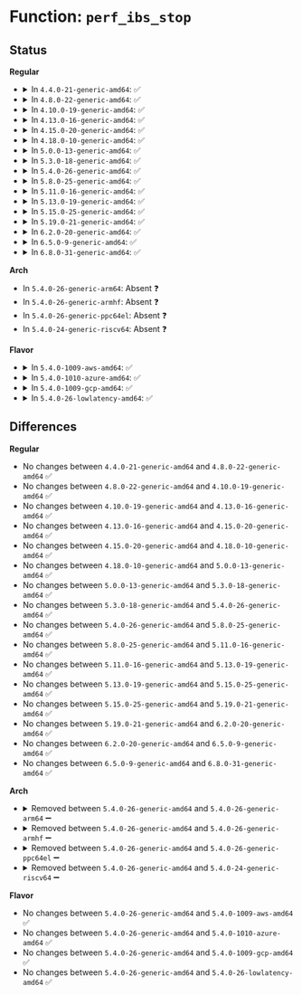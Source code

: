 # Function: <code>perf_ibs_stop</code>

## Status
<b>Regular</b>
<ul>
<li>
<details>
<summary>In <code>4.4.0-21-generic-amd64</code>: ✅</summary>

```c
void perf_ibs_stop(struct perf_event * event, int flags)
```

```json
{
  "name": "perf_ibs_stop",
  "collision_type": "Unique Static",
  "inline_type": "No",
  "funcs": [
    {
      "addr": 18446744071578884544,
      "name": "perf_ibs_stop",
      "external": false,
      "loc": "arch/x86/events/amd/ibs.c:385",
      "file": "arch/x86/events/amd/ibs.c",
      "inline": "seen, unknown",
      "caller_inline": [],
      "caller_func": [
        "arch/x86/events/amd/ibs.c:perf_ibs_del"
      ]
    }
  ],
  "symbols": [
    {
      "addr": 18446744071578884544,
      "name": "perf_ibs_stop",
      "section": ".text",
      "bind": "STB_LOCAL",
      "size": 365
    }
  ]
}
```
</details>
</li>
<li>
<details>
<summary>In <code>4.8.0-22-generic-amd64</code>: ✅</summary>

```c
void perf_ibs_stop(struct perf_event * event, int flags)
```

```json
{
  "name": "perf_ibs_stop",
  "collision_type": "Unique Static",
  "inline_type": "No",
  "funcs": [
    {
      "addr": 18446744071578883216,
      "name": "perf_ibs_stop",
      "external": false,
      "loc": "arch/x86/events/amd/ibs.c:427",
      "file": "arch/x86/events/amd/ibs.c",
      "inline": "seen, unknown",
      "caller_inline": [],
      "caller_func": [
        "arch/x86/events/amd/ibs.c:perf_ibs_handle_irq",
        "arch/x86/events/amd/ibs.c:perf_ibs_del"
      ]
    }
  ],
  "symbols": [
    {
      "addr": 18446744071578883216,
      "name": "perf_ibs_stop",
      "section": ".text",
      "bind": "STB_LOCAL",
      "size": 357
    }
  ]
}
```
</details>
</li>
<li>
<details>
<summary>In <code>4.10.0-19-generic-amd64</code>: ✅</summary>

```c
void perf_ibs_stop(struct perf_event * event, int flags)
```

```json
{
  "name": "perf_ibs_stop",
  "collision_type": "Unique Static",
  "inline_type": "No",
  "funcs": [
    {
      "addr": 18446744071578883280,
      "name": "perf_ibs_stop",
      "external": false,
      "loc": "arch/x86/events/amd/ibs.c:427",
      "file": "arch/x86/events/amd/ibs.c",
      "inline": "seen, unknown",
      "caller_inline": [],
      "caller_func": [
        "arch/x86/events/amd/ibs.c:perf_ibs_handle_irq",
        "arch/x86/events/amd/ibs.c:perf_ibs_del"
      ]
    }
  ],
  "symbols": [
    {
      "addr": 18446744071578883280,
      "name": "perf_ibs_stop",
      "section": ".text",
      "bind": "STB_LOCAL",
      "size": 357
    }
  ]
}
```
</details>
</li>
<li>
<details>
<summary>In <code>4.13.0-16-generic-amd64</code>: ✅</summary>

```c
void perf_ibs_stop(struct perf_event * event, int flags)
```

```json
{
  "name": "perf_ibs_stop",
  "collision_type": "Unique Static",
  "inline_type": "No",
  "funcs": [
    {
      "addr": 18446744071578882496,
      "name": "perf_ibs_stop",
      "external": false,
      "loc": "arch/x86/events/amd/ibs.c:428",
      "file": "arch/x86/events/amd/ibs.c",
      "inline": "seen, unknown",
      "caller_inline": [],
      "caller_func": [
        "arch/x86/events/amd/ibs.c:perf_ibs_handle_irq",
        "arch/x86/events/amd/ibs.c:perf_ibs_del"
      ]
    }
  ],
  "symbols": [
    {
      "addr": 18446744071578882496,
      "name": "perf_ibs_stop",
      "section": ".text",
      "bind": "STB_LOCAL",
      "size": 319
    }
  ]
}
```
</details>
</li>
<li>
<details>
<summary>In <code>4.15.0-20-generic-amd64</code>: ✅</summary>

```c
void perf_ibs_stop(struct perf_event * event, int flags)
```

```json
{
  "name": "perf_ibs_stop",
  "collision_type": "Unique Static",
  "inline_type": "No",
  "funcs": [
    {
      "addr": 18446744071578884336,
      "name": "perf_ibs_stop",
      "external": false,
      "loc": "arch/x86/events/amd/ibs.c:428",
      "file": "arch/x86/events/amd/ibs.c",
      "inline": "seen, unknown",
      "caller_inline": [],
      "caller_func": [
        "arch/x86/events/amd/ibs.c:perf_ibs_handle_irq",
        "arch/x86/events/amd/ibs.c:perf_ibs_del"
      ]
    }
  ],
  "symbols": [
    {
      "addr": 18446744071578884336,
      "name": "perf_ibs_stop",
      "section": ".text",
      "bind": "STB_LOCAL",
      "size": 319
    }
  ]
}
```
</details>
</li>
<li>
<details>
<summary>In <code>4.18.0-10-generic-amd64</code>: ✅</summary>

```c
void perf_ibs_stop(struct perf_event * event, int flags)
```

```json
{
  "name": "perf_ibs_stop",
  "collision_type": "Unique Static",
  "inline_type": "No",
  "funcs": [
    {
      "addr": 18446744071578885584,
      "name": "perf_ibs_stop",
      "external": false,
      "loc": "arch/x86/events/amd/ibs.c:428",
      "file": "arch/x86/events/amd/ibs.c",
      "inline": "seen, unknown",
      "caller_inline": [],
      "caller_func": [
        "arch/x86/events/amd/ibs.c:perf_ibs_handle_irq",
        "arch/x86/events/amd/ibs.c:perf_ibs_del"
      ]
    }
  ],
  "symbols": [
    {
      "addr": 18446744071578885584,
      "name": "perf_ibs_stop",
      "section": ".text",
      "bind": "STB_LOCAL",
      "size": 321
    }
  ]
}
```
</details>
</li>
<li>
<details>
<summary>In <code>5.0.0-13-generic-amd64</code>: ✅</summary>

```c
void perf_ibs_stop(struct perf_event * event, int flags)
```

```json
{
  "name": "perf_ibs_stop",
  "collision_type": "Unique Static",
  "inline_type": "No",
  "funcs": [
    {
      "addr": 18446744071578885376,
      "name": "perf_ibs_stop",
      "external": false,
      "loc": "arch/x86/events/amd/ibs.c:428",
      "file": "arch/x86/events/amd/ibs.c",
      "inline": "seen, unknown",
      "caller_inline": [],
      "caller_func": [
        "arch/x86/events/amd/ibs.c:perf_ibs_handle_irq",
        "arch/x86/events/amd/ibs.c:perf_ibs_del"
      ]
    }
  ],
  "symbols": [
    {
      "addr": 18446744071578885376,
      "name": "perf_ibs_stop",
      "section": ".text",
      "bind": "STB_LOCAL",
      "size": 321
    }
  ]
}
```
</details>
</li>
<li>
<details>
<summary>In <code>5.3.0-18-generic-amd64</code>: ✅</summary>

```c
void perf_ibs_stop(struct perf_event * event, int flags)
```

```json
{
  "name": "perf_ibs_stop",
  "collision_type": "Unique Static",
  "inline_type": "No",
  "funcs": [
    {
      "addr": 18446744071578886624,
      "name": "perf_ibs_stop",
      "external": false,
      "loc": "arch/x86/events/amd/ibs.c:416",
      "file": "arch/x86/events/amd/ibs.c",
      "inline": "seen, unknown",
      "caller_inline": [],
      "caller_func": [
        "arch/x86/events/amd/ibs.c:perf_ibs_handle_irq",
        "arch/x86/events/amd/ibs.c:perf_ibs_del"
      ]
    }
  ],
  "symbols": [
    {
      "addr": 18446744071578886624,
      "name": "perf_ibs_stop",
      "section": ".text",
      "bind": "STB_LOCAL",
      "size": 321
    }
  ]
}
```
</details>
</li>
<li>
<details>
<summary>In <code>5.4.0-26-generic-amd64</code>: ✅</summary>

```c
void perf_ibs_stop(struct perf_event * event, int flags)
```

```json
{
  "name": "perf_ibs_stop",
  "collision_type": "Unique Static",
  "inline_type": "No",
  "funcs": [
    {
      "addr": 18446744071578887632,
      "name": "perf_ibs_stop",
      "external": false,
      "loc": "arch/x86/events/amd/ibs.c:417",
      "file": "arch/x86/events/amd/ibs.c",
      "inline": "seen, unknown",
      "caller_inline": [],
      "caller_func": [
        "arch/x86/events/amd/ibs.c:perf_ibs_handle_irq",
        "arch/x86/events/amd/ibs.c:perf_ibs_del"
      ]
    }
  ],
  "symbols": [
    {
      "addr": 18446744071578887632,
      "name": "perf_ibs_stop",
      "section": ".text",
      "bind": "STB_LOCAL",
      "size": 332
    }
  ]
}
```
</details>
</li>
<li>
<details>
<summary>In <code>5.8.0-25-generic-amd64</code>: ✅</summary>

```c
void perf_ibs_stop(struct perf_event * event, int flags)
```

```json
{
  "name": "perf_ibs_stop",
  "collision_type": "Unique Static",
  "inline_type": "No",
  "funcs": [
    {
      "addr": 18446744071578892832,
      "name": "perf_ibs_stop",
      "external": false,
      "loc": "arch/x86/events/amd/ibs.c:417",
      "file": "arch/x86/events/amd/ibs.c",
      "inline": "seen, unknown",
      "caller_inline": [],
      "caller_func": [
        "arch/x86/events/amd/ibs.c:perf_ibs_handle_irq",
        "arch/x86/events/amd/ibs.c:perf_ibs_del"
      ]
    }
  ],
  "symbols": [
    {
      "addr": 18446744071578892832,
      "name": "perf_ibs_stop",
      "section": ".text",
      "bind": "STB_LOCAL",
      "size": 328
    }
  ]
}
```
</details>
</li>
<li>
<details>
<summary>In <code>5.11.0-16-generic-amd64</code>: ✅</summary>

```c
void perf_ibs_stop(struct perf_event * event, int flags)
```

```json
{
  "name": "perf_ibs_stop",
  "collision_type": "Unique Static",
  "inline_type": "No",
  "funcs": [
    {
      "addr": 18446744071578888384,
      "name": "perf_ibs_stop",
      "external": false,
      "loc": "arch/x86/events/amd/ibs.c:436",
      "file": "arch/x86/events/amd/ibs.c",
      "inline": "seen, unknown",
      "caller_inline": [],
      "caller_func": [
        "arch/x86/events/amd/ibs.c:perf_ibs_handle_irq",
        "arch/x86/events/amd/ibs.c:perf_ibs_del"
      ]
    }
  ],
  "symbols": [
    {
      "addr": 18446744071578888384,
      "name": "perf_ibs_stop",
      "section": ".text",
      "bind": "STB_LOCAL",
      "size": 328
    }
  ]
}
```
</details>
</li>
<li>
<details>
<summary>In <code>5.13.0-19-generic-amd64</code>: ✅</summary>

```c
void perf_ibs_stop(struct perf_event * event, int flags)
```

```json
{
  "name": "perf_ibs_stop",
  "collision_type": "Unique Static",
  "inline_type": "No",
  "funcs": [
    {
      "addr": 18446744071578891104,
      "name": "perf_ibs_stop",
      "external": false,
      "loc": "arch/x86/events/amd/ibs.c:436",
      "file": "arch/x86/events/amd/ibs.c",
      "inline": "seen, unknown",
      "caller_inline": [],
      "caller_func": [
        "arch/x86/events/amd/ibs.c:perf_ibs_handle_irq",
        "arch/x86/events/amd/ibs.c:perf_ibs_del"
      ]
    }
  ],
  "symbols": [
    {
      "addr": 18446744071578891104,
      "name": "perf_ibs_stop",
      "section": ".text",
      "bind": "STB_LOCAL",
      "size": 333
    }
  ]
}
```
</details>
</li>
<li>
<details>
<summary>In <code>5.15.0-25-generic-amd64</code>: ✅</summary>

```c
void perf_ibs_stop(struct perf_event * event, int flags)
```

```json
{
  "name": "perf_ibs_stop",
  "collision_type": "Unique Static",
  "inline_type": "No",
  "funcs": [
    {
      "addr": 18446744071578892368,
      "name": "perf_ibs_stop",
      "external": false,
      "loc": "arch/x86/events/amd/ibs.c:432",
      "file": "arch/x86/events/amd/ibs.c",
      "inline": "seen, unknown",
      "caller_inline": [],
      "caller_func": [
        "arch/x86/events/amd/ibs.c:perf_ibs_handle_irq",
        "arch/x86/events/amd/ibs.c:perf_ibs_del"
      ]
    }
  ],
  "symbols": [
    {
      "addr": 18446744071578892368,
      "name": "perf_ibs_stop",
      "section": ".text",
      "bind": "STB_LOCAL",
      "size": 333
    }
  ]
}
```
</details>
</li>
<li>
<details>
<summary>In <code>5.19.0-21-generic-amd64</code>: ✅</summary>

```c
void perf_ibs_stop(struct perf_event * event, int flags)
```

```json
{
  "name": "perf_ibs_stop",
  "collision_type": "Unique Static",
  "inline_type": "No",
  "funcs": [
    {
      "addr": 18446744071578895328,
      "name": "perf_ibs_stop",
      "external": false,
      "loc": "arch/x86/events/amd/ibs.c:438",
      "file": "arch/x86/events/amd/ibs.c",
      "inline": "seen, unknown",
      "caller_inline": [],
      "caller_func": [
        "arch/x86/events/amd/ibs.c:perf_ibs_handle_irq",
        "arch/x86/events/amd/ibs.c:perf_ibs_del"
      ]
    }
  ],
  "symbols": [
    {
      "addr": 18446744071578895328,
      "name": "perf_ibs_stop",
      "section": ".text",
      "bind": "STB_LOCAL",
      "size": 364
    }
  ]
}
```
</details>
</li>
<li>
<details>
<summary>In <code>6.2.0-20-generic-amd64</code>: ✅</summary>

```c
void perf_ibs_stop(struct perf_event * event, int flags)
```

```json
{
  "name": "perf_ibs_stop",
  "collision_type": "Unique Static",
  "inline_type": "No",
  "funcs": [
    {
      "addr": 18446744071578907712,
      "name": "perf_ibs_stop",
      "external": false,
      "loc": "arch/x86/events/amd/ibs.c:428",
      "file": "arch/x86/events/amd/ibs.c",
      "inline": "seen, unknown",
      "caller_inline": [],
      "caller_func": [
        "arch/x86/events/amd/ibs.c:perf_ibs_handle_irq",
        "arch/x86/events/amd/ibs.c:perf_ibs_del"
      ]
    }
  ],
  "symbols": [
    {
      "addr": 18446744071578907712,
      "name": "perf_ibs_stop",
      "section": ".text",
      "bind": "STB_LOCAL",
      "size": 364
    }
  ]
}
```
</details>
</li>
<li>
<details>
<summary>In <code>6.5.0-9-generic-amd64</code>: ✅</summary>

```c
void perf_ibs_stop(struct perf_event * event, int flags)
```

```json
{
  "name": "perf_ibs_stop",
  "collision_type": "Unique Static",
  "inline_type": "No",
  "funcs": [
    {
      "addr": 18446744071578905120,
      "name": "perf_ibs_stop",
      "external": false,
      "loc": "arch/x86/events/amd/ibs.c:427",
      "file": "arch/x86/events/amd/ibs.c",
      "inline": "seen, unknown",
      "caller_inline": [],
      "caller_func": [
        "arch/x86/events/amd/ibs.c:perf_ibs_handle_irq",
        "arch/x86/events/amd/ibs.c:perf_ibs_del"
      ]
    }
  ],
  "symbols": [
    {
      "addr": 18446744071578905120,
      "name": "perf_ibs_stop",
      "section": ".text",
      "bind": "STB_LOCAL",
      "size": 364
    }
  ]
}
```
</details>
</li>
<li>
<details>
<summary>In <code>6.8.0-31-generic-amd64</code>: ✅</summary>

```c
void perf_ibs_stop(struct perf_event * event, int flags)
```

```json
{
  "name": "perf_ibs_stop",
  "collision_type": "Unique Static",
  "inline_type": "No",
  "funcs": [
    {
      "addr": 18446744071578926752,
      "name": "perf_ibs_stop",
      "external": false,
      "loc": "arch/x86/events/amd/ibs.c:456",
      "file": "arch/x86/events/amd/ibs.c",
      "inline": "seen, unknown",
      "caller_inline": [],
      "caller_func": [
        "arch/x86/events/amd/ibs.c:perf_ibs_handle_irq",
        "arch/x86/events/amd/ibs.c:perf_ibs_del"
      ]
    }
  ],
  "symbols": [
    {
      "addr": 18446744071578926752,
      "name": "perf_ibs_stop",
      "section": ".text",
      "bind": "STB_LOCAL",
      "size": 364
    }
  ]
}
```
</details>
</li>
</ul>
<b>Arch</b>
<ul>
<li>
In <code>5.4.0-26-generic-arm64</code>: Absent ❓
</li>
<li>
In <code>5.4.0-26-generic-armhf</code>: Absent ❓
</li>
<li>
In <code>5.4.0-26-generic-ppc64el</code>: Absent ❓
</li>
<li>
In <code>5.4.0-24-generic-riscv64</code>: Absent ❓
</li>
</ul>
<b>Flavor</b>
<ul>
<li>
<details>
<summary>In <code>5.4.0-1009-aws-amd64</code>: ✅</summary>

```c
void perf_ibs_stop(struct perf_event * event, int flags)
```

```json
{
  "name": "perf_ibs_stop",
  "collision_type": "Unique Static",
  "inline_type": "No",
  "funcs": [
    {
      "addr": 18446744071578887632,
      "name": "perf_ibs_stop",
      "external": false,
      "loc": "arch/x86/events/amd/ibs.c:417",
      "file": "arch/x86/events/amd/ibs.c",
      "inline": "seen, unknown",
      "caller_inline": [],
      "caller_func": [
        "arch/x86/events/amd/ibs.c:perf_ibs_handle_irq",
        "arch/x86/events/amd/ibs.c:perf_ibs_del"
      ]
    }
  ],
  "symbols": [
    {
      "addr": 18446744071578887632,
      "name": "perf_ibs_stop",
      "section": ".text",
      "bind": "STB_LOCAL",
      "size": 332
    }
  ]
}
```
</details>
</li>
<li>
<details>
<summary>In <code>5.4.0-1010-azure-amd64</code>: ✅</summary>

```c
void perf_ibs_stop(struct perf_event * event, int flags)
```

```json
{
  "name": "perf_ibs_stop",
  "collision_type": "Unique Static",
  "inline_type": "No",
  "funcs": [
    {
      "addr": 18446744071578881680,
      "name": "perf_ibs_stop",
      "external": false,
      "loc": "arch/x86/events/amd/ibs.c:417",
      "file": "arch/x86/events/amd/ibs.c",
      "inline": "seen, unknown",
      "caller_inline": [],
      "caller_func": [
        "arch/x86/events/amd/ibs.c:perf_ibs_handle_irq",
        "arch/x86/events/amd/ibs.c:perf_ibs_del"
      ]
    }
  ],
  "symbols": [
    {
      "addr": 18446744071578881680,
      "name": "perf_ibs_stop",
      "section": ".text",
      "bind": "STB_LOCAL",
      "size": 399
    }
  ]
}
```
</details>
</li>
<li>
<details>
<summary>In <code>5.4.0-1009-gcp-amd64</code>: ✅</summary>

```c
void perf_ibs_stop(struct perf_event * event, int flags)
```

```json
{
  "name": "perf_ibs_stop",
  "collision_type": "Unique Static",
  "inline_type": "No",
  "funcs": [
    {
      "addr": 18446744071578887568,
      "name": "perf_ibs_stop",
      "external": false,
      "loc": "arch/x86/events/amd/ibs.c:417",
      "file": "arch/x86/events/amd/ibs.c",
      "inline": "seen, unknown",
      "caller_inline": [],
      "caller_func": [
        "arch/x86/events/amd/ibs.c:perf_ibs_handle_irq",
        "arch/x86/events/amd/ibs.c:perf_ibs_del"
      ]
    }
  ],
  "symbols": [
    {
      "addr": 18446744071578887568,
      "name": "perf_ibs_stop",
      "section": ".text",
      "bind": "STB_LOCAL",
      "size": 332
    }
  ]
}
```
</details>
</li>
<li>
<details>
<summary>In <code>5.4.0-26-lowlatency-amd64</code>: ✅</summary>

```c
void perf_ibs_stop(struct perf_event * event, int flags)
```

```json
{
  "name": "perf_ibs_stop",
  "collision_type": "Unique Static",
  "inline_type": "No",
  "funcs": [
    {
      "addr": 18446744071578887920,
      "name": "perf_ibs_stop",
      "external": false,
      "loc": "arch/x86/events/amd/ibs.c:417",
      "file": "arch/x86/events/amd/ibs.c",
      "inline": "seen, unknown",
      "caller_inline": [],
      "caller_func": [
        "arch/x86/events/amd/ibs.c:perf_ibs_handle_irq",
        "arch/x86/events/amd/ibs.c:perf_ibs_del"
      ]
    }
  ],
  "symbols": [
    {
      "addr": 18446744071578887920,
      "name": "perf_ibs_stop",
      "section": ".text",
      "bind": "STB_LOCAL",
      "size": 332
    }
  ]
}
```
</details>
</li>
</ul>

## Differences
<b>Regular</b>
<ul>
<li>
No changes between <code>4.4.0-21-generic-amd64</code> and <code>4.8.0-22-generic-amd64</code> ✅
</li>
<li>
No changes between <code>4.8.0-22-generic-amd64</code> and <code>4.10.0-19-generic-amd64</code> ✅
</li>
<li>
No changes between <code>4.10.0-19-generic-amd64</code> and <code>4.13.0-16-generic-amd64</code> ✅
</li>
<li>
No changes between <code>4.13.0-16-generic-amd64</code> and <code>4.15.0-20-generic-amd64</code> ✅
</li>
<li>
No changes between <code>4.15.0-20-generic-amd64</code> and <code>4.18.0-10-generic-amd64</code> ✅
</li>
<li>
No changes between <code>4.18.0-10-generic-amd64</code> and <code>5.0.0-13-generic-amd64</code> ✅
</li>
<li>
No changes between <code>5.0.0-13-generic-amd64</code> and <code>5.3.0-18-generic-amd64</code> ✅
</li>
<li>
No changes between <code>5.3.0-18-generic-amd64</code> and <code>5.4.0-26-generic-amd64</code> ✅
</li>
<li>
No changes between <code>5.4.0-26-generic-amd64</code> and <code>5.8.0-25-generic-amd64</code> ✅
</li>
<li>
No changes between <code>5.8.0-25-generic-amd64</code> and <code>5.11.0-16-generic-amd64</code> ✅
</li>
<li>
No changes between <code>5.11.0-16-generic-amd64</code> and <code>5.13.0-19-generic-amd64</code> ✅
</li>
<li>
No changes between <code>5.13.0-19-generic-amd64</code> and <code>5.15.0-25-generic-amd64</code> ✅
</li>
<li>
No changes between <code>5.15.0-25-generic-amd64</code> and <code>5.19.0-21-generic-amd64</code> ✅
</li>
<li>
No changes between <code>5.19.0-21-generic-amd64</code> and <code>6.2.0-20-generic-amd64</code> ✅
</li>
<li>
No changes between <code>6.2.0-20-generic-amd64</code> and <code>6.5.0-9-generic-amd64</code> ✅
</li>
<li>
No changes between <code>6.5.0-9-generic-amd64</code> and <code>6.8.0-31-generic-amd64</code> ✅
</li>
</ul>
<b>Arch</b>
<ul>
<li>
<details>
<summary>Removed between <code>5.4.0-26-generic-amd64</code> and <code>5.4.0-26-generic-arm64</code> ➖</summary>

```c
void perf_ibs_stop(struct perf_event * event, int flags)
```
</details>
</li>
<li>
<details>
<summary>Removed between <code>5.4.0-26-generic-amd64</code> and <code>5.4.0-26-generic-armhf</code> ➖</summary>

```c
void perf_ibs_stop(struct perf_event * event, int flags)
```
</details>
</li>
<li>
<details>
<summary>Removed between <code>5.4.0-26-generic-amd64</code> and <code>5.4.0-26-generic-ppc64el</code> ➖</summary>

```c
void perf_ibs_stop(struct perf_event * event, int flags)
```
</details>
</li>
<li>
<details>
<summary>Removed between <code>5.4.0-26-generic-amd64</code> and <code>5.4.0-24-generic-riscv64</code> ➖</summary>

```c
void perf_ibs_stop(struct perf_event * event, int flags)
```
</details>
</li>
</ul>
<b>Flavor</b>
<ul>
<li>
No changes between <code>5.4.0-26-generic-amd64</code> and <code>5.4.0-1009-aws-amd64</code> ✅
</li>
<li>
No changes between <code>5.4.0-26-generic-amd64</code> and <code>5.4.0-1010-azure-amd64</code> ✅
</li>
<li>
No changes between <code>5.4.0-26-generic-amd64</code> and <code>5.4.0-1009-gcp-amd64</code> ✅
</li>
<li>
No changes between <code>5.4.0-26-generic-amd64</code> and <code>5.4.0-26-lowlatency-amd64</code> ✅
</li>
</ul>
